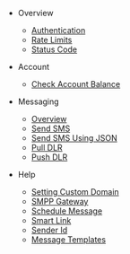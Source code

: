 - Overview
  - [Authentication](/docs/{{version}})
  - [Rate Limits](/docs/{{version}}#rate-limits)
  - [Status Code](/docs/{{version}}#http-status-codes)

- Account
  - [Check Account Balance](/docs/{{version}}/balance)

- Messaging
  - [Overview](/docs/{{version}}/sms-overview)
  - [Send SMS](/docs/{{version}}/send-sms)
  - [Send SMS Using JSON](/docs/{{version}}/send-sms-json)
  - [Pull DLR](/docs/{{version}}/sms-pull-dlr)
  - [Push DLR](/docs/{{version}}/sms-push-dlr)
    
- Help
  - [Setting Custom Domain](/docs/{{version}}/branding)
  - [SMPP Gateway](/docs/{{version}}/smpp-gateway)
  - [Schedule Message](/docs/{{version}}/schedule)
  - [Smart Link](/docs/{{version}}/smart-link)
  - [Sender Id](/docs/{{version}}/sender)
  - [Message Templates](/docs/{{version}}/templates)